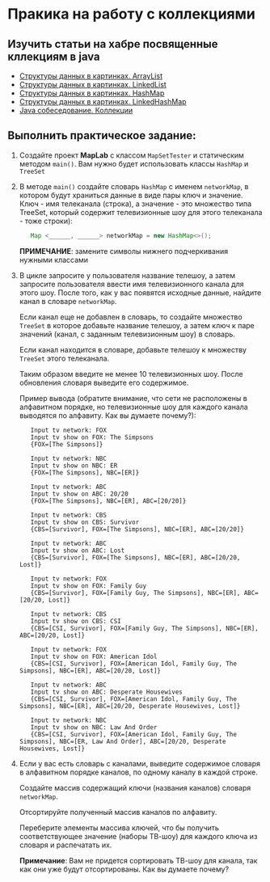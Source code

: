 # Пракика на работу с коллекциями

## Изучить статьи на хабре посвященные кллекциям в java

* [Структуры данных в картинках. ArrayList](https://habr.com/ru/post/128269/)
* [Структуры данных в картинках. LinkedList](https://habr.com/ru/post/127864/)
* [Структуры данных в картинках. HashMap](https://habr.com/ru/post/128017/)
* [Структуры данных в картинках. LinkedHashMap](https://habr.com/ru/post/129037/)
* [Java собеседование. Коллекции](https://habr.com/ru/post/162017/) 

## Выполнить практическое задание:

1. Создайте проект **MapLab** с классом `MapSetTester` и статическим методом `main()`. Вам нужно будет использовать классы `HashMap` и `TreeSet`

2. В методе `main()` создайте словарь `HashMap` с именем `networkMap`, в котором будут храниться данные в виде пары ключ и
   значение. Ключ - имя телеканала (строка), а значение - это множество типа TreeSet, который содержит телевизионные
   шоу для этого телеканала - тоже строки):
   
    ```java
       Map <______, ______> networkMap = new HashMap<>();
    ```
   **ПРИМЕЧАНИЕ**: замените символы нижнего подчеркивания нужными классами

3. В цикле запросите у пользователя название телешоу, а затем запросите пользователя ввести имя телевизионного канала
   для этого шоу. После того, как у вас появятся исходные данные, найдите канал в словаре `networkMap`.

   Если канал еще не добавлен в словарь, то создайте множество `TreeSet` в которое добавьте название телешоу, а затем 
   ключ к паре значений (канал, с заданным телевизионным шоу) в словарь.

   Если канал находится в словаре, добавьте телешоу к множеству `TreeSet` этого телеканала.

   Таким образом введите не менее 10 телевизионных шоу.
   После обновления словаря выведите его содержимое.

   Пример вывода (обратите внимание, что сети не расположены в алфавитном порядке, но телевизионные
   шоу для каждого канала выводятся по алфавиту. Как вы думаете почему?):
   
    ```shell
       Input tv network: FOX
       Input tv show on FOX: The Simpsons
       {FOX=[The Simpsons]}
    
       Input tv network: NBC
       Input tv show on NBC: ER
       {FOX=[The Simpsons], NBC=[ER]}
    
       Input tv network: ABC
       Input tv show on ABC: 20/20
       {FOX=[The Simpsons], NBC=[ER], ABC=[20/20]}
    
       Input tv network: CBS
       Input tv show on CBS: Survivor
       {CBS=[Survivor], FOX=[The Simpsons], NBC=[ER], ABC=[20/20]}
    
       Input tv network: ABC
       Input tv show on ABC: Lost
       {CBS=[Survivor], FOX=[The Simpsons], NBC=[ER], ABC=[20/20, Lost]}
    
       Input tv network: FOX
       Input tv show on FOX: Family Guy
       {CBS=[Survivor], FOX=[Family Guy, The Simpsons], NBC=[ER], ABC=[20/20, Lost]}
    
       Input tv network: CBS
       Input tv show on CBS: CSI
       {CBS=[CSI, Survivor], FOX=[Family Guy, The Simpsons], NBC=[ER], ABC=[20/20, Lost]}
    
       Input tv network: FOX
       Input tv show on FOX: American Idol
       {CBS=[CSI, Survivor], FOX=[American Idol, Family Guy, The Simpsons], NBC=[ER], ABC=[20/20, Lost]}
    
       Input tv network: ABC
       Input tv show on ABC: Desperate Housewives
       {CBS=[CSI, Survivor], FOX=[American Idol, Family Guy, The Simpsons], NBC=[ER], ABC=[20/20, Desperate Housewives, Lost]}
    
       Input tv network: NBC
       Input tv show on NBC: Law And Order
       {CBS=[CSI, Survivor], FOX=[American Idol, Family Guy, The Simpsons], NBC=[ER, Law And Order], ABC=[20/20, Desperate Housewives, Lost]}
    ```

4. Если у вас есть словарь с каналами, выведите содержимое словаря в алфавитном порядке каналов, по одному каналу в каждой
   строке.
   
   Создайте массив содержащий ключи (названия каналов) словаря `networkMap`.
   
   Отсортируйте полученный массив каналов по алфавиту.
   
   Переберите элементы массива ключей, что бы получить соответствующее значение (наборы ТВ-шоу) для каждого
   ключа из словаря и распечатать их.
   
   **Примечание**: Вам не придется сортировать ТВ-шоу для канала, так как они уже будут отсортированы. Как вы думаете почему?
